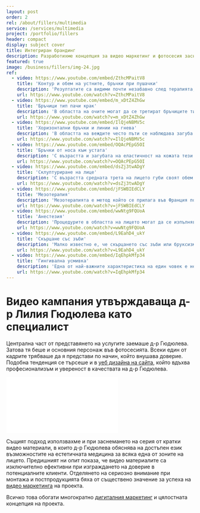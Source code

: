 ```yaml
---
layout: post
order: 2
rel: /about/fillers/multimedia
service: /services/multimedia
project: /portfolio/fillers
header: compact
display: subject cover
title: Интегриран брандинг
description: Разработихме концепция за видео маркетинг и фотосесия заснета в унисон с уеб дизайна на сайта.
featured: true
image: /business/fillers/img-24.jpg 
ref:
  - video: https://www.youtube.com/embed/ZthcMPaitV8
    title: 'Контур и обем на устните, бръчки при пушачки'
    description: 'Резултатите са видими почти незабавно след терапията, но оптималния резултат настъпва след преминаване на отока, зачервяването, евентуалните хематоми и свързването на водата, което настъпва една до две седмици след терапията.'
    url: https://www.youtube.com/watch?v=ZthcMPaitV8
  - video: https://www.youtube.com/embed/m_xDtZ4ZhGw
    title: 'Бръчици тип пачи крак'
    description: 'В областта на очите могат да се третират бръчиците тип пачи крак, увисването на клепачите и веждите.Успешно се повлияват и тъмните кръгове под очите. За озаряване на погледа се прилагат и биоревитализиращи продукти.'
    url: https://www.youtube.com/watch?v=m_xDtZ4ZhGw
  - video: https://www.youtube.com/embed/IlQjeNBMV5c
    title: 'Хоризонтални бръчки и линии на гнева'
    description: 'В областта на веждите често пъти се наблюдава загуба на еластичността на кожата, което причинява усвисване на клепача. За корекция на това състояние се третира горната външна част на околоочният мускул.'
    url: https://www.youtube.com/watch?v=IlQjeNBMV5c
  - video: https://www.youtube.com/embed/OQAcPEpG5OI
    title: 'Бръчки от носа към устата'
    description: 'С възрастта и загубата на еластичност на кожата тези бръчки започват да се задълбочават и придават на лицето уморен и изпит вид.Третирането на тази зона е една от най-често извършваните и безопасни манипулации с дермални филъри.'
    url: https://www.youtube.com/watch?v=OQAcPEpG5OI
  - video: https://www.youtube.com/embed/dsZj3twADgY
    title: 'Склуптуриране на лице'
    description: 'С възрастта средната трета на лицето губи своят обем за сметка на долната трета. Правилен подход при възстановяване на цялото лице е да се третира зоната на скулите където тази загуба е най-голяма.'
    url: https://www.youtube.com/watch?v=dsZj3twADgY
  - video: https://www.youtube.com/embed/jFSWBIEdCLY
    title: 'Мезотерапия'
    description: 'Мезотерапията е метод който се прилага във Франция повече от 50 години,в България сравнително от скоро. Ефектът е изключително положителен при мъже и жени и все по често се използва.'
    url: https://www.youtube.com/watch?v=jFSWBIEdCLY
  - video: https://www.youtube.com/embed/wwNtg9FQUoA
    title: 'Анестезия'
    description: 'Процедурите в областта на лицето могат да се изпълняват с анестезия и да бъдат абсолютно безболезнени за пациента. Могат да се използват 3 основни типа обезболяване: инжекционен (терминален), чрез намазване и чрез охлаждане.'
    url: https://www.youtube.com/watch?v=wwNtg9FQUoA
  - video: https://www.youtube.com/embed/L9EahD4_ukY
    title: 'Скърцане със зъби'
    description: 'Малко известно е, че скърцането със зъби или бруксизмът могат да се третират с ботулинов токсин. Няколко инжектирани единици в областта на долната челюст могат значително да подобрят това състояние и болката да престане.'
    url: https://www.youtube.com/watch?v=L9EahD4_ukY
  - video: https://www.youtube.com/embed/IqEhpkMfp34
    title: 'Гингивална усмивка'
    description: 'Една от най-важните характеристика на един човек е неговата усмивка. За естетична норма се смята при усмивка да се виждат около 80% от зъбите. Премахване на ефекта на гингивалната усмивка, чрез използването ботулинов токсин.' 
    url: https://www.youtube.com/watch?v=IqEhpkMfp34
---
```

# Видео кампания утвърждаваща д-р Лилия Гюдюлева като специалист
Централна част от представянето на услугите заемаше д-р Гюдюлева. Затова тя беше и основния персонаж във фотосесията. Всеки един от кадрите трябваше да я представи по начин, който внушава доверие. Подобна тенденция се търсеше и в [уеб дизайна на сайта](./../../маркетинг/уеб-дизайн.html), който вдъхвa професионализъм и увереност в качествата на д-р Гюдюлева.

<iframe  data-aspect="0.5625" src="//www.youtube.com/embed/abfPNlgctEk?rel=0" frameborder="0" allowfullscreen></iframe>

Същият подход използвахме и при заснемането на серия от кратки видео материали, в които д-р Гюдюлева обяснява на достъпен език възможностите на естетичната медицина за всяка една от зоните на лицето. Предишният ни опит показа, че видео материалите са изключително ефективни при изграждането на доверие в потенциалните клиенти. Отделянето на сериозно внимание при монтажа и постпродукцията бяха от съществено значение за успеха на [видео маркетинга](./../../маркетинг/мултимедия.html) на проекта. 

Всичко това обогати многократно [дигиталния маркетинг](./../../маркетинг/дигитална-маркетинг-стратегия.html) и цялостната концепция на проекта.